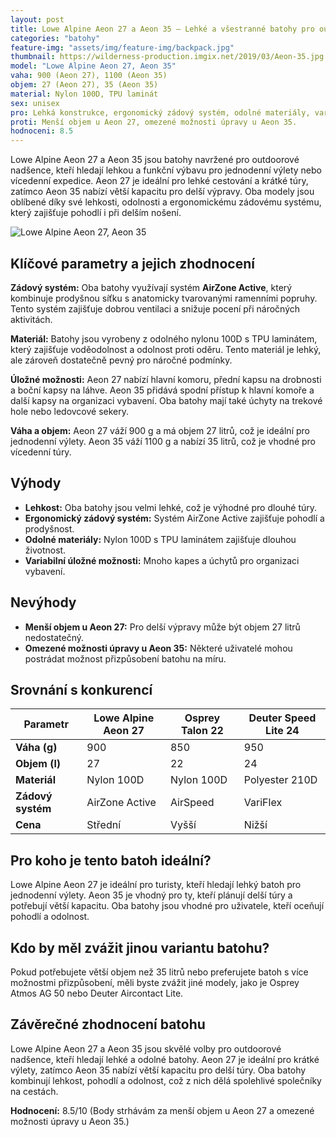 ```yaml
---
layout: post
title: Lowe Alpine Aeon 27 a Aeon 35 – Lehké a všestranné batohy pro outdoorové aktivity
categories: "batohy"
feature-img: "assets/img/feature-img/backpack.jpg"
thumbnail: https://wilderness-production.imgix.net/2019/03/Aeon-35.jpg
model: "Lowe Alpine Aeon 27, Aeon 35"
vaha: 900 (Aeon 27), 1100 (Aeon 35)
objem: 27 (Aeon 27), 35 (Aeon 35)
material: Nylon 100D, TPU laminát
sex: unisex
pro: Lehká konstrukce, ergonomický zádový systém, odolné materiály, variabilní úložné možnosti.
proti: Menší objem u Aeon 27, omezené možnosti úpravy u Aeon 35.
hodnoceni: 8.5
---
```



Lowe Alpine Aeon 27 a Aeon 35 jsou batohy navržené pro outdoorové nadšence, kteří hledají lehkou a funkční výbavu pro jednodenní výlety nebo vícedenní expedice. Aeon 27 je ideální pro lehké cestování a krátké túry, zatímco Aeon 35 nabízí větší kapacitu pro delší výpravy. Oba modely jsou oblíbené díky své lehkosti, odolnosti a ergonomickému zádovému systému, který zajišťuje pohodlí i při delším nošení.

![Lowe Alpine Aeon 27, Aeon 35](https://res.cloudinary.com/dvwv5cne3/image/fetch/w_auto,h_450,c_fill,g_auto,f_auto,q_auto/https://wilderness-production.imgix.net/2019/03/Aeon-35.jpg)

## Klíčové parametry a jejich zhodnocení

**Zádový systém:** Oba batohy využívají systém **AirZone Active**, který kombinuje prodyšnou síťku s anatomicky tvarovanými ramenními popruhy. Tento systém zajišťuje dobrou ventilaci a snižuje pocení při náročných aktivitách.

**Materiál:** Batohy jsou vyrobeny z odolného nylonu 100D s TPU laminátem, který zajišťuje voděodolnost a odolnost proti oděru. Tento materiál je lehký, ale zároveň dostatečně pevný pro náročné podmínky.

**Úložné možnosti:** Aeon 27 nabízí hlavní komoru, přední kapsu na drobnosti a boční kapsy na láhve. Aeon 35 přidává spodní přístup k hlavní komoře a další kapsy na organizaci vybavení. Oba batohy mají také úchyty na trekové hole nebo ledovcové sekery.

**Váha a objem:** Aeon 27 váží 900 g a má objem 27 litrů, což je ideální pro jednodenní výlety. Aeon 35 váží 1100 g a nabízí 35 litrů, což je vhodné pro vícedenní túry.

## Výhody

- **Lehkost:** Oba batohy jsou velmi lehké, což je výhodné pro dlouhé túry.
- **Ergonomický zádový systém:** Systém AirZone Active zajišťuje pohodlí a prodyšnost.
- **Odolné materiály:** Nylon 100D s TPU laminátem zajišťuje dlouhou životnost.
- **Variabilní úložné možnosti:** Mnoho kapes a úchytů pro organizaci vybavení.

## Nevýhody

- **Menší objem u Aeon 27:** Pro delší výpravy může být objem 27 litrů nedostatečný.
- **Omezené možnosti úpravy u Aeon 35:** Některé uživatelé mohou postrádat možnost přizpůsobení batohu na míru.

## Srovnání s konkurencí

| Parametr          | Lowe Alpine Aeon 27 | Osprey Talon 22 | Deuter Speed Lite 24 |
|-------------------|---------------------|-----------------|----------------------|
| **Váha (g)**      | 900                 | 850             | 950                  |
| **Objem (l)**     | 27                  | 22              | 24                   |
| **Materiál**      | Nylon 100D          | Nylon 100D      | Polyester 210D       |
| **Zádový systém** | AirZone Active      | AirSpeed        | VariFlex             |
| **Cena**          | Střední             | Vyšší           | Nižší                |

## Pro koho je tento batoh ideální?

Lowe Alpine Aeon 27 je ideální pro turisty, kteří hledají lehký batoh pro jednodenní výlety. Aeon 35 je vhodný pro ty, kteří plánují delší túry a potřebují větší kapacitu. Oba batohy jsou vhodné pro uživatele, kteří oceňují pohodlí a odolnost.

## Kdo by měl zvážit jinou variantu batohu?

Pokud potřebujete větší objem než 35 litrů nebo preferujete batoh s více možnostmi přizpůsobení, měli byste zvážit jiné modely, jako je Osprey Atmos AG 50 nebo Deuter Aircontact Lite.

## Závěrečné zhodnocení batohu

Lowe Alpine Aeon 27 a Aeon 35 jsou skvělé volby pro outdoorové nadšence, kteří hledají lehké a odolné batohy. Aeon 27 je ideální pro krátké výlety, zatímco Aeon 35 nabízí větší kapacitu pro delší túry. Oba batohy kombinují lehkost, pohodlí a odolnost, což z nich dělá spolehlivé společníky na cestách.

**Hodnocení:** 8.5/10 (Body strhávám za menší objem u Aeon 27 a omezené možnosti úpravy u Aeon 35.)